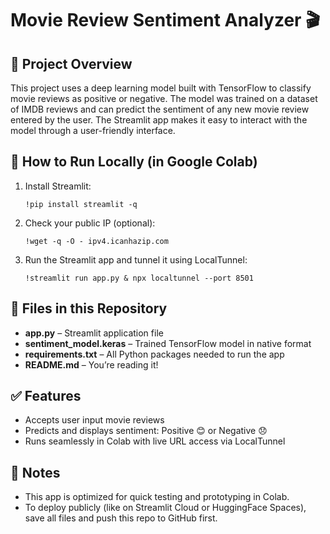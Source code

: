 
<h1>Movie Review Sentiment Analyzer 🎬</h1>

<h2>📌 Project Overview</h2>
<p>
This project uses a deep learning model built with TensorFlow to classify movie reviews as positive or negative. 
The model was trained on a dataset of IMDB reviews and can predict the sentiment of any new movie review entered by the user.
The Streamlit app makes it easy to interact with the model through a user-friendly interface.
</p>

<h2>🚀 How to Run Locally (in Google Colab)</h2>
<ol>
  <li>Install Streamlit:</li>
  <pre><code>!pip install streamlit -q</code></pre>

  <li>Check your public IP (optional):</li>
  <pre><code>!wget -q -O - ipv4.icanhazip.com</code></pre>

  <li>Run the Streamlit app and tunnel it using LocalTunnel:</li>
  <pre><code>!streamlit run app.py &amp; npx localtunnel --port 8501</code></pre>
</ol>

<h2>📁 Files in this Repository</h2>
<ul>
  <li><strong>app.py</strong> – Streamlit application file</li>
  <li><strong>sentiment_model.keras</strong> – Trained TensorFlow model in native format</li>
  <li><strong>requirements.txt</strong> – All Python packages needed to run the app</li>
  <li><strong>README.md</strong> – You’re reading it!</li>
</ul>

<h2>✅ Features</h2>
<ul>
  <li>Accepts user input movie reviews</li>
  <li>Predicts and displays sentiment: Positive 😊 or Negative 😞</li>
  <li>Runs seamlessly in Colab with live URL access via LocalTunnel</li>
</ul>

<h2>📌 Notes</h2>
<ul>
  <li>This app is optimized for quick testing and prototyping in Colab.</li>
  <li>To deploy publicly (like on Streamlit Cloud or HuggingFace Spaces), save all files and push this repo to GitHub first.</li>
</ul>
